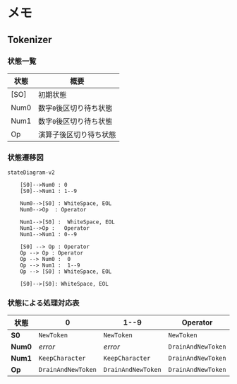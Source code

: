# メモ

## Tokenizer

### 状態一覧

| 状態 | 概要                    |
| ---- | ----------------------- |
| [SO] | 初期状態                |
| Num0 | 数字`0`後区切り待ち状態 |
| Num1 | 数字`0`後区切り待ち状態 |
| Op   | 演算子後区切り待ち状態  |

### 状態遷移図

```mermaid
stateDiagram-v2
    
    [S0]-->Num0 : 0
    [S0]-->Num1 : 1--9

    Num0-->[S0] : WhiteSpace, EOL
    Num0-->Op  : Operator

    Num1-->[S0] :  WhiteSpace, EOL
    Num1-->Op :   Operator
    Num1-->Num1 : 0--9

    [S0] --> Op : Operator
    Op --> Op : Operator
    Op --> Num0 :  0
    Op --> Num1 :  1--9
    Op --> [S0] : WhiteSpace, EOL

    [S0]-->[S0]: WhiteSpace, EOL
```

### 状態による処理対応表

| 状態     | 0                  | 1--9               | Operator           | WhiteSpace | EOL     |
| -------- | ------------------ | ------------------ | ------------------ | ---------- | ------- |
| **S0**   | `NewToken`         | `NewToken`         | `NewToken`         | -          | -       |
| **Num0** | *error*            | *error*            | `DrainAndNewToken` | `Drain`    | `Drain` |
| **Num1** | `KeepCharacter`    | `KeepCharacter`    | `DrainAndNewToken` | `Drain`    | `Drain` |
| **Op**   | `DrainAndNewToken` | `DrainAndNewToken` | `DrainAndNewToken` | `Drain`    | `Drain` |
